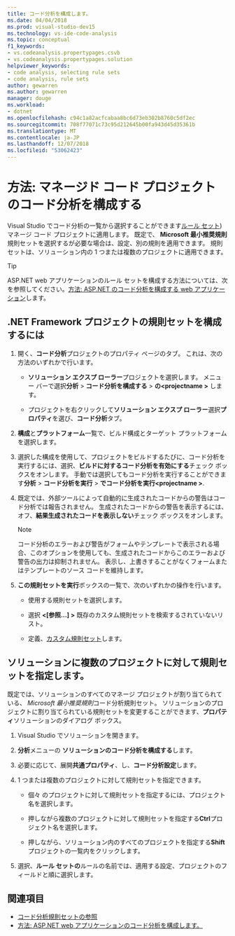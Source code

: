 ```yaml
---
title: コード分析を構成します。
ms.date: 04/04/2018
ms.prod: visual-studio-dev15
ms.technology: vs-ide-code-analysis
ms.topic: conceptual
f1_keywords:
- vs.codeanalysis.propertypages.csvb
- vs.codeanalysis.propertypages.solution
helpviewer_keywords:
- code analysis, selecting rule sets
- code analysis, rule sets
author: gewarren
ms.author: gewarren
manager: douge
ms.workload:
- dotnet
ms.openlocfilehash: c94c1a82acfcabaa8bc6d73eb302b8760c5df2ec
ms.sourcegitcommit: 708f77071c73c95d212645b00fa943d45d35361b
ms.translationtype: MT
ms.contentlocale: ja-JP
ms.lasthandoff: 12/07/2018
ms.locfileid: "53062423"
---
```

# <a name="how-to-configure-code-analysis-for-a-managed-code-project"></a>方法: マネージド コード プロジェクトのコード分析を構成する

Visual Studio でコード分析の一覧から選択することができます[ルール セット](../code-quality/rule-set-reference.md)) マネージ コード プロジェクトに適用します。 既定で、 **Microsoft 最小推奨規則**規則セットを選択するが必要な場合は、設定、別の規則を適用できます。 規則セットは、ソリューション内の 1 つまたは複数のプロジェクトに適用できます。

> [!TIP]
> ASP.NET web アプリケーションのルール セットを構成する方法については、次を参照してください。[方法: ASP.NET のコード分析を構成する web アプリケーション](../code-quality/how-to-configure-code-analysis-for-an-aspnet-web-application.md)します。

## <a name="to-configure-a-rule-set-for-a-net-framework-project"></a>.NET Framework プロジェクトの規則セットを構成するには

1. 開く、**コード分析**プロジェクトのプロパティ ページのタブ。 これは、次の方法のいずれかで行います。

   - **ソリューション エクスプ ローラー**プロジェクトを選択します。 メニュー バーで選択**分析** > **コード分析を構成する** > **の\<projectname >** します。

   - プロジェクトを右クリックして**ソリューション エクスプ ローラー**選択**プロパティ**を選び、**コード分析**タブ。

1. **構成**と**プラットフォーム**一覧で、ビルド構成とターゲット プラットフォームを選択します。

1. 選択した構成を使用して、プロジェクトをビルドするたびに、コード分析を実行するには、選択、**ビルドに対するコード分析を有効にする**チェック ボックスをオンします。 手動では選択してもコード分析を実行することができます**分析** > **コード分析を実行** > **でコード分析を実行\<projectname >**.

1. 既定では、外部ツールによって自動的に生成されたコードからの警告はコード分析では報告されません。 生成されたコードからの警告を表示するには、オフ、**結果生成されたコードを表示しない**チェック ボックスをオンします。

    > [!NOTE]
    > コード分析のエラーおよび警告がフォームやテンプレートで表示される場合、このオプションを使用しても、生成されたコードからこのエラーおよび警告の出力は抑制されません。 表示し、上書きすることがなくフォームまたはテンプレートのソース コードを維持します。

1. **この規則セットを実行**ボックスの一覧で、次のいずれかの操作を行います。

    - 使用する規則セットを選択します。

    - 選択 **\<[参照...] >** 既存のカスタム規則セットを検索するされていないリスト。

    - 定義、[カスタム規則セット](../code-quality/how-to-create-a-custom-rule-set.md)します。

## <a name="specify-rule-sets-for-multiple-projects-in-a-solution"></a>ソリューションに複数のプロジェクトに対して規則セットを指定します。

既定では、ソリューションのすべてのマネージ プロジェクトが割り当てられている、 *Microsoft 最小推奨規則*コード分析規則セット。 ソリューションのプロジェクトに割り当てられている規則セットを変更することができます、**プロパティ**ソリューションのダイアログ ボックス。

1. Visual Studio でソリューションを開きます。

2. **分析**メニューの **ソリューションのコード分析を構成する**します。

3. 必要に応じて、展開**共通プロパティ**、し、**コード分析設定**します。

4. 1 つまたは複数のプロジェクトに対して規則セットを指定できます。

    - 個々 のプロジェクトに対して規則セットを指定するには、プロジェクト名を選択します。

    - 押しながら複数のプロジェクトに対して規則セットを指定する**Ctrl**プロジェクト名を選択します。

    - 押しながら、ソリューション内のすべてのプロジェクトを指定する**Shift**プロジェクトの一覧内をクリックします。

5. 選択、**ルール セットの**ルールの名前では、適用する設定、プロジェクトのフィールドと順に選択します。

## <a name="see-also"></a>関連項目

- [コード分析規則セットの参照](../code-quality/rule-set-reference.md)
- [方法: ASP.NET web アプリケーションのコード分析を構成します。](../code-quality/how-to-configure-code-analysis-for-an-aspnet-web-application.md)